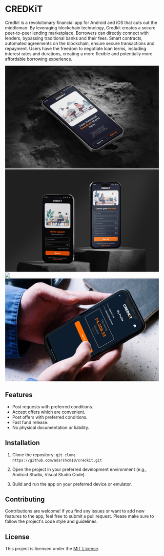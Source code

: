 # CREDKiT

Credkit is a revolutionary financial app for Android and iOS that cuts out the middleman. By leveraging blockchain technology, Credkit creates a secure peer-to-peer lending marketplace. Borrowers can directly connect with lenders, bypassing traditional banks and their fees.  Smart contracts, automated agreements on the blockchain, ensure secure transactions and repayment.  Users have the freedom to negotiate loan terms, including interest rates and durations, creating a more flexible and potentially more affordable borrowing experience. 

![](UI/1.jpg)
![](UI/2.jpg)
![](UI/3.jpg)
![](UI/4.jpg)

## Features

- Post requests with preferred conditions.
- Accept offers which are convenient.
- Post offers with preferred conditions.
- Fast fund release.
- No physical documentation or liability.


## Installation

1. Clone the repository: `git clone https://github.com/adarshcm10/credkit.git`

2. Open the project in your preferred development environment (e.g., Android Studio, Visual Studio Code).

3. Build and run the app on your preferred device or emulator.

## Contributing

Contributions are welcome! If you find any issues or want to add new features to the app, feel free to submit a pull request. Please make sure to follow the project's code style and guidelines.

## License

This project is licensed under the [MIT License](LICENSE.md).
